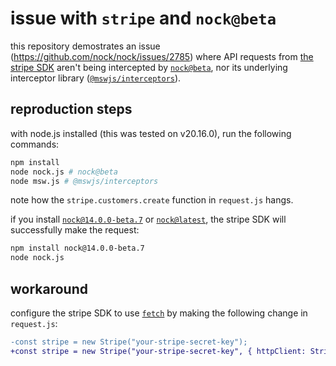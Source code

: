# issue with `stripe` and `nock@beta`

this repository demostrates an issue (https://github.com/nock/nock/issues/2785) where API requests from [the stripe SDK](https://github.com/stripe/stripe-node) aren't being intercepted by [`nock@beta`](https://github.com/nock/nock/tree/beta), nor its underlying interceptor library ([`@mswjs/interceptors`](https://github.com/mswjs/interceptors)).

## reproduction steps

with node.js installed (this was tested on v20.16.0), run the following commands:

```sh
npm install
node nock.js # nock@beta
node msw.js # @mswjs/interceptors
```

note how the `stripe.customers.create` function in `request.js` hangs.

if you install [`nock@14.0.0-beta.7`](https://github.com/nock/nock/tree/v14.0.0-beta.7) or [`nock@latest`](https://github.com/nock/nock/tree/v13.5.5), the stripe SDK will successfully make the request:

```sh
npm install nock@14.0.0-beta.7
node nock.js
```

## workaround

configure the stripe SDK to use [`fetch`](https://developer.mozilla.org/en-US/docs/Web/API/Fetch_API) by making the following change in `request.js`:

```diff
-const stripe = new Stripe("your-stripe-secret-key");
+const stripe = new Stripe("your-stripe-secret-key", { httpClient: Stripe.createFetchHttpClient() });
```

